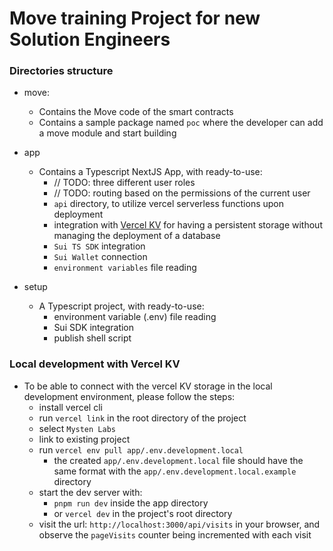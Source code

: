 # Move training Project for new Solution Engineers


### Directories structure

- move:

  - Contains the Move code of the smart contracts
  - Contains a sample package named `poc` where the developer can add a move module and start building

- app

  - Contains a Typescript NextJS App, with ready-to-use:
    - // TODO: three different user roles
    - // TODO: routing based on the permissions of the current user
    - `api` directory, to utilize vercel serverless functions upon deployment
    - integration with [Vercel KV](https://vercel.com/docs/storage/vercel-kv/quickstart) for having a persistent storage without managing the deployment of a database
    - `Sui TS SDK` integration
    - `Sui Wallet` connection
    - `environment variables` file reading

- setup
  - A Typescript project, with ready-to-use:
    - environment variable (.env) file reading
    - Sui SDK integration
    - publish shell script

### Local development with Vercel KV

- To be able to connect with the vercel KV storage in the local development environment, please follow the steps:
  - install vercel cli
  - run `vercel link` in the root directory of the project
  - select `Mysten Labs`
  - link to existing project
  - run `vercel env pull app/.env.development.local`
    - the created `app/.env.development.local` file should have the same format with the `app/.env.development.local.example` directory
  - start the dev server with:
    - `pnpm run dev` inside the app directory
    - or `vercel dev` in the project's root directory
  - visit the url: `http://localhost:3000/api/visits` in your browser, and observe the `pageVisits` counter being incremented with each visit

